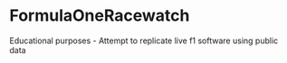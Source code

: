 # FormulaOneRacewatch
Educational purposes - Attempt to replicate live f1 software using public data 
